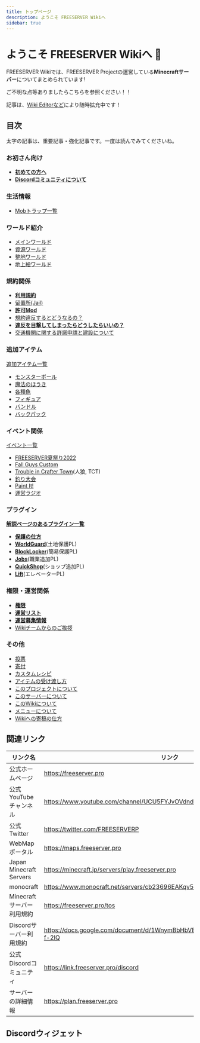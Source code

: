 ```yaml
---
title: トップページ
description: ようこそ FREESERVER Wikiへ
sidebar: true
---
```


# ようこそ FREESERVER Wikiへ :tada:

FREESERVER Wikiでは、FREESERVER Projectの運営している**Minecraftサーバー**についてまとめられています!

ご不明な点等ありましたらこちらを参照ください！！

記事は、[Wiki Editorなど](about-wiki)により随時拡充中です！

## 目次

太字の記事は、重要記事・強化記事です。一度は読んでみてくださいね。

### お初さん向け

* **[初めての方へ](beginners-guide)**
* **[Discordコミュニティについて](discord)**


### 生活情報

* [Mobトラップ一覧](facility-index/mobtrap)

### ワールド紹介

* [メインワールド](world/main/)
* [資源ワールド](world/shigen)
* [整地ワールド](world/seichi)
* [地上絵ワールド](world/art-world)

### 規約関係

* **[利用規約](terms/)**
* [留置所(Jail)](jail)
* **[許可Mod](allow-mods)**
* [規約違反するとどうなるの？](terms/violation)
* **[違反を目撃してしまったらどうしたらいいの？](terms/violation-look)**
* [交通機関に関する許諾申請と建設について](terms/how-to-apply-for-railway-construction)

### 追加アイテム

[追加アイテム一覧](item/)

* [モンスターボール](item/monsterbowl)
* [魔法のほうき](item/broom)
* [各種魚](item/addfish)
* [フィギュア](item/figure)
* [バンドル](item/bundle)
* [バックパック](item/backpack)

### イベント関係

[イベント一覧](event/)

* [FREESERVER夏祭り2022](event/admin/summer_festival_2022)
* [Fall Guys Custom](event/admin/FallGuysCustom)
* [Trouble in Crafter Town](event/admin/tct)(人狼, TCT)
* [釣り大会](event/admin/fishcontest)
* [Paint It!](event/admin/paint-it)
* [運営ラジオ](event/admin/radio)

### プラグイン

**[解説ページのあるプラグイン一覧](plugin/)**

* **[保護の仕方](plugin/how-to-protect.md)**
* **[WorldGuard](plugin/worldguard)**(土地保護PL)
* **[BlockLocker](plugin/blocklocker)**(簡易保護PL)
* **[Jobs](plugin/jobs)**(職業追加PL)
* **[QuickShop](plugin/quickshop)**(ショップ追加PL)
* **[Lift](plugin/lift)**(エレベーターPL)

### 権限・運営関係

* **[権限](permissions)**
* **[運営リスト](admins/)**
* **[運営募集情報](recruit-info)**
* [Wikiチームからのご挨拶](from-wikiteam)

### その他

* [投票](vote)
* [寄付](donate)
* [カスタムレシピ](custom-recipe)
* [アイテムの受け渡し方](how-to/senditem)
* [このプロジェクトについて](about-project)
* [このサーバーについて](about-server)
* [このWikiについて](about-wiki)
* [メニューについて](menu.md)
* [Wikiへの寄稿の仕方](how-to/edit-wiki.md)

## 関連リンク

| リンク名 | リンク |
| --- | --- |
| 公式ホームページ | <https://freeserver.pro> |
| 公式YouTubeチャンネル | <https://www.youtube.com/channel/UCU5FYJvOVdndHU_CQFXkZ9g> |
| 公式Twitter | <https://twitter.com/FREESERVERP> |
| WebMapポータル | <https://maps.freeserver.pro> |
| Japan Minecraft Servers | <https://minecraft.jp/servers/play.freeserver.pro> |
| monocraft | <https://www.monocraft.net/servers/cb23696EAKqv51cX1L6U> |
| Minecraftサーバー利用規約 | <https://freeserver.pro/tos> |
| Discordサーバー利用規約 | <https://docs.google.com/document/d/1WnymBbHbVBsbLBSIvH1x5OMJXaehRiV14faSF-f-2lQ> |
| 公式Discordコミュニティ | <https://link.freeserver.pro/discord> |
| サーバーの詳細情報| <https://plan.freeserver.pro> |

## Discordウィジェット

<discord-widget url="https://discord.com/api/guilds/393963617604861952/widget.json"/>
